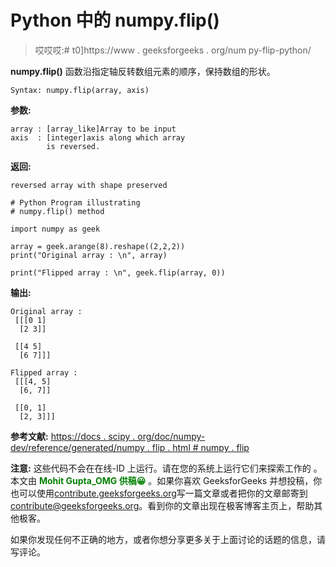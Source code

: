 # Python 中的 numpy.flip()

> 哎哎哎:# t0]https://www . geeksforgeeks . org/num py-flip-python/

**numpy.flip()** 函数沿指定轴反转数组元素的顺序，保持数组的形状。

```
Syntax: numpy.flip(array, axis)
```

**参数:**

```
array : [array_like]Array to be input 
axis  : [integer]axis along which array 
        is reversed.

```

**返回:**

```
reversed array with shape preserved

```

```
# Python Program illustrating
# numpy.flip() method

import numpy as geek

array = geek.arange(8).reshape((2,2,2))
print("Original array : \n", array)

print("Flipped array : \n", geek.flip(array, 0)) 
```

**输出:**

```
Original array : 
 [[[0 1]
  [2 3]]

 [[4 5]
  [6 7]]]

Flipped array : 
 [[[4, 5]
  [6, 7]]

 [[0, 1]
  [2, 3]]]

```

**参考文献:**
[https://docs . scipy . org/doc/numpy-dev/reference/generated/numpy . flip . html # numpy . flip](https://docs.scipy.org/doc/numpy-dev/reference/generated/numpy.flip.html#numpy.flip)

**注意:**
这些代码不会在在线-ID 上运行。请在您的系统上运行它们来探索工作的
。
本文由 <font color="green">**Mohit Gupta_OMG 供稿😀**</font> 。如果你喜欢 GeeksforGeeks 并想投稿，你也可以使用[contribute.geeksforgeeks.org](http://www.contribute.geeksforgeeks.org)写一篇文章或者把你的文章邮寄到 contribute@geeksforgeeks.org。看到你的文章出现在极客博客主页上，帮助其他极客。

如果你发现任何不正确的地方，或者你想分享更多关于上面讨论的话题的信息，请写评论。